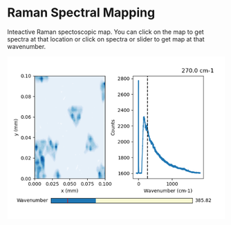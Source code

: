 # Raman Spectral Mapping
 Inteactive Raman spectoscopic map. You can click on the map to get spectra at that location or click on spectra or slider to get map at that wavenumber.
 
![alt text](https://github.com/1ByteAtATime/Raman-Spectral-Mapping/blob/main/screenshots/Figure_1.png?raw=true)
